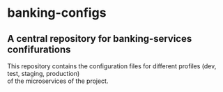 # banking-configs
## A central repository for banking-services confifurations
This repository contains the configuration files for different profiles (dev, test, staging, production) \
of the microservices of the project.
